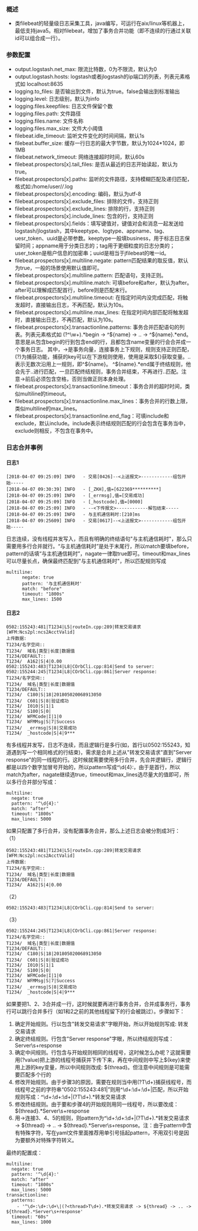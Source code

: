 ### 概述
- 类filebeat的轻量级日志采集工具，java编写，可运行在aix/linux等机器上，最低支持java5。相对filebeat，增加了事务合并功能（即不连续的行通过关联id可以组合成一行）。

### 参数配置
- output.logstash.net_max: 限流比特数，0为不限流，默认为0
- output.logstash.hosts: logstash或者jlogstash的ip端口的列表，列表元素格式如 localhost:8635
- logging.to_files: 是否输出到文件，默认为true。false会输出到标准输出
- logging.level: 日志级别，默认为info
- logging.files.keepfiles: 日志文件保留个数
- logging.files.path: 文件路径
- logging.files.name: 文件名称
- logging.files.max_size: 文件大小阈值
- filebeat.idle_timeout: 监听文件变化的时间间隔，默认1s
- filebeat.buffer_size: 缓存一行日志的最大字节数，默认为1024*1024，即1MB
- filebeat.network_timeout: 网络连接超时时间，默认60s
- filebeat.prospectors[x].tail_files: 是否从最近的日志开始读起，默认为true。
- filebeat.prospectors[x].paths: 监听的文件路径，支持模糊匹配及递归匹配，格式如:/home/user/*/*.log
- filebeat.prospectors[x].encoding: 编码，默认为utf-8
- filebeat.prospectors[x].exclude_files: 排除的文件，支持正则
- filebeat.prospectors[x].exclude_lines: 排除的行，支持正则
- filebeat.prospectors[x].include_lines: 包含的行，支持正则
- filebeat.prospectors[x].fields：填写键值对，键值对会和消息一起发送给logstash/jlogstash，其中keeptype、logtype、appname、tag、uesr_token、uuid是必带参数。keeptype一般填business，用于标志日志保留时间；appname用于分类日志的；tag用于更细粒度的日志分类的；user_token是租户信息的加密串；uuid是相当于jfilebeat的唯一id。
- filebeat.prospectors[x].multiline.negate: pattern匹配结果的取反值，默认为true，一般的场景使用默认值即可。
- filebeat.prospectors[x].multiline.pattern: 匹配语句，支持正则。
- filebeat.prospectors[x].multiline.match: 可填before和after，默认为after。after可以理解成匹配首行，before则是匹配末行。
- filebeat.prospectors[x].multiline.timeout: 在指定时间内没完成匹配，将触发超时，直接输出日志，不再匹配，默认为10s。
- filebeat.prospectors[x].multiline.max_lines: 在指定时间内部匹配将触发超时，直接输出日志，不再匹配，默认为10s。
- filebeat.prospectors[x].transactionline.patterns: 事务合并匹配语句的列表。列表元素格式如 (?^\w+).*begin -> ^${name} -> .. -> ^${name}.*end。 意思是从包含begin的行到包含end的行，且都包含name变量的行会合并成一个事务日志。 其中，->是事务向量，连接事务上下规则，规则支持正则匹配，(?)为捕获功能，捕获的key可以在下游规则使用，使用是采取${}获取变量。..表示无数次沿用上一规则，即^${name}。 ^${name}.*end属于终结规则，他会先于..进行匹配，一旦匹配终结规则，事务合并结束，不再进行..匹配。注意->前后必须包含空格，否则当做正则本身处理。
- filebeat.prospectors[x].transactionline.timeout：事务合并的超时时间，类似multiline的timeout。
- filebeat.prospectors[x].transactionline.max_lines：事务合并的行数上限，类似multiline的max_lines。
- filebeat.prospectors[x].transactionline.end_flag：可填include和exclude，默认include。include表示终结规则匹配的行会包含在事务当中，exclude则相反，不包含在事务中。

### 日志合并事例
#### 日志1
```
[2018-04-07 09:25:09] INFO   - 交易[0426]--<上送报文>------------组包开始-----
[2018-04-07 09:30:39] INFO   - [_ZKH],值=[622369**********]
[2018-04-07 09:25:09] INFO   - [_errmsg],值=[交易成功]
[2018-04-07 09:25:09] INFO   - [_hostcode],值=[0000]
[2018-04-07 09:25:09] INFO   - --<下传报文>------------解包结束-----
[2018-04-07 09:25:09] INFO   - 与主机通信耗时:[210]ms
[2018-04-07 09:25609] INFO   - 交易[0617]--<上送报文>------------组包开始-----
```
日志连续，没有线程并发写入，而且有明确的终结语句"与主机通信耗时"，那么只需要用多行合并就行。“与主机通信耗时”是处于末尾行，所以match要填before，pattern的话填“与主机通信耗时”，nagate一律取true即可。timeout和max_lines可以尽量长点，确保最终匹配到"与主机通信耗时"，所以匹配规则写成

```
multiline:
      negate: true
      pattern: '与主机通信耗时'
      match: "before"
      timeout: "1800s"
      max_lines: 1500
```

#### 日志2
```
0502:155243:481|T1234|L5|routeIn.cpp:289|转发交易请求[WFM:Ncs2pl:ncs2AcctValid]  
上传数据:
T1234/名字空间::
T1234/  域名|类型|长度|数据值
T1234/DEFAULT::
T1234/  A162|S|4|0.00
0502:155243:483|T1234|L8|COrbCli.cpp:814|Send to server: 
0502:155244:245|T1234|L8|COrbCli.cpp:861|Server response:
T1234/名字空间::
T1234/  域名|类型|长度|数据值
T1234/DEFAULT::
T1234/  C180|S|18|201805020068913050
T1234/  C601|S|8|验证成功
T1234/  I010|S|1|1
T1234/  S100|S|0|
T1234/  WFMCode|I|1|0
T1234/  WFMMsg|S|7|Success
T1234/  _errmsg|S|8|交易成功
T1234/  _hostcode|S|4|9***
```
有多线程并发写，日志不连续，而且逻辑行是多行(如，首行以0502:155243，知道遇到写一个相同格式的行结束)，需求是合并上述从"转发交易请求"直到"Server response"的同一线程的行。这时候就需要使用多行合并，先合并逻辑行，逻辑行都是以四个数字加冒号开始的，所以pattern写成^\d{4}:，由于是首行，所以match为after，nagate继续选true，timeout和max_lines选尽量大的值即可，所以多行合并部分写成：

```
multiline:
  negate: true
  pattern: '^\d{4}:'
  match: "after"
  timeout: "1800s"
  max_lines: 5000
```

如果只配置了多行合并，没有配置事务合并，那么上述日志会被分割成3行：
<br>（1）

```
0502:155243:481|T1234|L5|routeIn.cpp:289|转发交易请求[WFM:Ncs2pl:ncs2AcctValid]  
上传数据:
T1234/名字空间::
T1234/  域名|类型|长度|数据值
T1234/DEFAULT::
T1234/  A162|S|4|0.00
```

（2）

```
0502:155243:483|T1234|L8|COrbCli.cpp:814|Send to server: 
```

（3）

```
0502:155244:245|T1234|L8|COrbCli.cpp:861|Server response:
T1234/名字空间::
T1234/  域名|类型|长度|数据值
T1234/DEFAULT::
T1234/  C180|S|18|201805020068913050
T1234/  C601|S|8|验证成功
T1234/  I010|S|1|1
T1234/  S100|S|0|
T1234/  WFMCode|I|1|0
T1234/  WFMMsg|S|7|Success
T1234/  _errmsg|S|8|交易成功
T1234/  _hostcode|S|4|9***
```

如果要把1、2、3合并成一行，这时候就要再进行事务合并，合并成事务行，事务行可以跳行合并多行（如1和2之前的其他线程留下的行会被跳过）。步骤如下：

1. 确定开始规则。行以包含"转发交易请求"字眼开始，所以开始规则写成: 转发交易请求
2. 确定终结规则。行包含"Server response"字眼，所以终结规则写成：Server\s+response
3. 确定中间规则。行包含与开始规则相同的线程号，这时候怎么办呢？这就需要用(?<key>value)把上游的线程号捕获并下传下来，再在中间规则中写上${key}来使用上游的key变量，所以中间规则改成: ${thread}。但注意中间规则是可能需要匹配多个行的
4. 修改开始规则。由于步骤3的原因，需要在规则当中用(?<thread>T\d+)捕获线程号，而线程号之前的字符串“0502:155243:481|”则用^\d+:\d+:\d+\|匹配，所以开始规则写成：^\d+:\d+:\d+\|(?<thread>T\d+).*转发交易请求
5. 修改终结规则。由于要和步骤4的开始规则用同一线程号，所以要改成：${thread}.*Server\s+response
6. 用->连接3、4、5的规则，则pattern为^\d+:\d+:\d+\|(?<thread>T\d+).*转发交易请求 -> ${thread} -> .. -> ${thread}.*Server\s+response。注：由于pattern中含有特殊字符，写在yaml文件里面推荐用单引号括起pattern，不用双引号是因为要额外对特殊字符转义。

最终的配置成：

```
multiline:
  negate: true
  pattern: '^\d{4}:'
  match: "after"
  timeout: "1800s"
  max_lines: 5000
transactionline:
  patterns:
    - '^\d+:\d+:\d+\|(?<thread>T\d+).*转发交易请求 -> ${thread} -> .. -> ${thread}.*Server\s+response'
  timeout: "60s"
  max_lines: 1000
```

